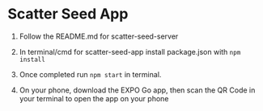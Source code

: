 # Scatter Seed App

1. Follow the README.md for scatter-seed-server

2. In terminal/cmd for scatter-seed-app install package.json with `npm install`

3. Once completed run `npm start` in terminal.

4. On your phone, download the EXPO Go app, then scan the QR Code in your terminal to open the app on your phone
